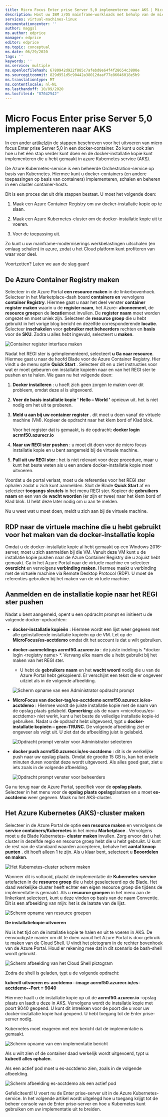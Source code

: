 ```yaml
---
title: Micro Focus Enter prise Server 5,0 implementeren naar AKS | Microsoft Docs
description: Host uw IBM z/OS mainframe-workloads met behulp van de micro focus ontwikkelings-en test omgeving op virtuele machines van Azure (Vm's).
services: virtual-machines-linux
documentationcenter: ''
author: maggsl
ms.author: edprice
manager: edprice
editor: edprice
ms.topic: conceptual
ms.date: 06/29/2020
tags: ''
keywords: ''
ms.service: multiple
ms.openlocfilehash: 6780942d922f885c7afebd8e64f4f28654c3800e
ms.sourcegitcommit: 829d951d5c90442a38012daaf77e86046018e5b9
ms.translationtype: MT
ms.contentlocale: nl-NL
ms.lasthandoff: 10/09/2020
ms.locfileid: "87042542"
---
```

# <a name="deploy-micro-focus-enterprise-server-50-to-aks"></a>Micro Focus Enter prise Server 5,0 implementeren naar AKS

In een ander [artikel](./run-enterprise-server-container.md)zijn de stappen beschreven voor het uitvoeren van micro focus Enter prise Server 5,0 in een docker-container. Zo kunt u ook zien hoe u het één stap verder kunt doen en de docker-installatie kopie kunt implementeren die u hebt gemaakt in azure Kubernetes service (AKS).

De Azure Kubernetes-service is een beheerde Orchestration-service op basis van Kubernetes. Hiermee kunt u docker-containers (en andere toepassingen op basis van containers) implementeren, schalen en beheren in een cluster container-hosts.

Dit is een proces dat uit drie stappen bestaat. U moet het volgende doen:

1.  Maak een Azure Container Registry om uw docker-installatie kopie op te slaan.

2.  Maak een Azure Kubernetes-cluster om de docker-installatie kopie uit te voeren.

3.  Voer de toepassing uit.

Zo kunt u uw mainframe-moderniserings werkbelastingen uitschalen (en omlaag schalen) in azure, zodat u het Cloud platform kunt profiteren van waar voor deel.

Voortzetten? Laten we aan de slag gaan!

## <a name="create-the-azure-container-registry"></a>De Azure Container Registry maken

Selecteer in de Azure Portal **een resource maken** in de linkerbovenhoek. Selecteer in het Marketplace-dash board **containers en** vervolgens **container Registry**. Hiermee gaat u naar het deel venster **container register maken** waarin u de **register naam**, het Azure- **abonnement**, de **resource groep**en de **locatie**moet invullen. De **register naam** moet worden omgezet en moet uniek zijn. Selecteer de **resource groep** die u hebt gebruikt in het vorige blog bericht en dezelfde corresponderende **locatie**. Selecteer **inschakelen** voor **gebruiker met beheerders** rechten en **basis** voor de **SKU**. Zodra u alles hebt ingevuld, selecteert u **maken**.

![Container register interface maken](media/deploy-image-1.png)

Nadat het REGI ster is geïmplementeerd, selecteert **u Ga naar resource**. Hiermee gaat u naar de hoofd Blade voor de Azure Container Registry. Hier vindt u de menu optie **Quick Start** . Selecteer dit en u ziet instructies voor wat er moet gebeuren om installatie kopieën naar en van het REGI ster te pushen en te halen. We gaan nu het volgende doen:

1.  **Docker installeren** : u hoeft zich geen zorgen te maken over dit probleem, omdat deze al is uitgevoerd.

2.  **Voer de basis installatie kopie ' Hello – World '** opnieuw uit. het is niet nodig om het uit te proberen.

3.  **Meld u aan bij uw container register** . dit moet u doen vanaf de virtuele machine (VM). Kopieer de opdracht naar het klem bord of Klad blok.

    Voor het register dat is gemaakt, is de opdracht: **docker login acrmf50.azurecr.io**

4.  **Naar uw REGI ster pushen** : u moet dit doen voor de micro focus installatie kopie en u bent aangemeld bij de virtuele machine.

5.  **Pull uit uw REGI ster** : het is niet relevant voor deze procedure, maar u kunt het beste weten als u een andere docker-installatie kopie moet uitvoeren.

Voordat u de portal verlaat, moet u de referenties voor het REGI ster ophalen zodat u zich kunt aanmelden. Sluit de Blade **Quick Start** af en selecteer **toegangs sleutels** in het menu REGI ster. Kopieer de **gebruikers naam** en een van de **wacht woorden** (er zijn er twee) naar het klem bord of Klad blok. U hebt deze later nodig om u aan te melden.

Nu u weet wat u moet doen, meldt u zich aan bij de virtuele machine.

## <a name="rdp-to-the-virtual-machine-you-used-to-create-the-docker-image"></a>RDP naar de virtuele machine die u hebt gebruikt voor het maken van de docker-installatie kopie

Omdat u de docker-installatie kopie al hebt gemaakt op een Windows 2016-server, moet u zich aanmelden bij die VM. Vanuit deze VM kunt u de installatie kopie pushen naar de Azure Container Registry die u zojuist hebt gemaakt. Ga in het Azure Portal naar de virtuele machine en selecteer **overzicht** en vervolgens **verbinding maken**. Hiermee maakt u verbinding met de virtuele machine via Remote Desktop Protocol (RDP). U moet de referenties gebruiken bij het maken van de virtuele machine.

## <a name="log-in-and-push-the-image-to-the-registry"></a>Aanmelden en de installatie kopie naar het REGI ster pushen

Nadat u bent aangemeld, opent u een opdracht prompt en initieert u de volgende docker-opdrachten:

-   **docker-installatie kopieën** : Hiermee wordt een lijst weer gegeven met alle geïnstalleerde installatie kopieën op de VM. Let op de **MicroFocus/es-acctdemo** omdat dit het account is dat u wilt gebruiken.

-   **docker-aanmeldings acrmf50.azurecr.io** : de juiste indeling is *docker login \<registry name\> *. Vervang elke naam die u hebt gebruikt bij het maken van het REGI ster.

    -   U hebt de **gebruikers naam** en het **wacht woord** nodig die u van de Azure Portal hebt gekopieerd. Er verschijnt een tekst die er ongeveer uitziet als in de volgende afbeelding.

    ![Scherm opname van een Administrator opdracht prompt](media/deploy-image-2.png)

-   **MicroFocus van docker-tag/es-acctdemo acrmf50.azurecr.io/es-acctdemo** : Hiermee wordt de juiste installatie kopie met de naam van de opslag plaats gelabeld. **Opmerking**: als de naam \<microfocus/es-acctdemo\> niet werkt, kunt u het beste de volledige installatie kopie-id gebruiken. Nadat u de opdracht hebt uitgevoerd, typt u **docker-installatie kopieën – geen-TRUNC**. De volgende afbeelding ziet er ongeveer als volgt uit. U ziet dat de afbeelding juist is gelabeld.

    ![Opdracht prompt venster voor Administrator selecteren](media/deploy-image-3.png)

-   **docker push acrmf50.azurecr.io/es-acctdemo** : dit is de werkelijke push naar uw opslag plaats. Omdat de grootte 15 GB is, kan het enkele minuten duren voordat deze wordt uitgevoerd. Als alles goed gaat, ziet u iets zoals in de volgende afbeelding.

    ![Opdracht prompt venster voor beheerders](media/deploy-image-4.png)

Ga nu terug naar de Azure Portal, specifiek voor de **opslag plaats**. Selecteer in het menu voor de **opslag plaats** **opslag**plaatsen en u moet **es-acctdemo** weer gegeven. Maak nu het AKS-cluster.

## <a name="create-the-azure-kubernetes-aks-cluster"></a>Het Azure Kubernetes (AKS)-cluster maken

Selecteer in de Azure Portal de optie **een resource maken** en vervolgens de **service containers/Kubernetes** in het menu **Marketplace** . Vervolgens moet u de Blade Kubernetes- **cluster maken** invullen. Zorg ervoor dat u het cluster in dezelfde regio en resource groep hebt die u hebt gebruikt. U kunt de rest van de standaard waarden accepteren, behalve het **aantal knoop punten** . dit hoeft alleen 1 te zijn. Als u klaar bent, selecteert u **Beoordelen en maken**.

![Het Kubernetes-cluster scherm maken](media/deploy-image-5.png)

Wanneer dit is voltooid, plaatst de implementatie de **Kubernetes-service** artefacten in de **resource groep** die u hebt geselecteerd op de Blade. Het daad werkelijke cluster heeft echter een eigen resource groep die tijdens de implementatie is gemaakt. Als u **resource groepen** in het menu aan de linkerkant selecteert, kunt u deze vinden op basis van de naam Conventie. Dit is een afbeelding van mijn: het is de laatste van de lijst.

![Scherm opname van resource groepen](media/deploy-image-6.png)

**De installatiekopie uitvoeren**

Nu is het tijd om de installatie kopie te halen en uit te voeren in AKS. De eenvoudigste manier om dit te doen vanuit het Azure Portal is door gebruik te maken van de Cloud Shell. U vindt het pictogram in de rechter bovenhoek van de Azure Portal. Houd er rekening mee dat in dit scenario de bash-shell wordt gebruikt.

![Scherm afbeelding van het Cloud Shell pictogram](media/deploy-image-7.png)

Zodra de shell is geladen, typt u de volgende opdracht:

**kubectl uitvoeren es-acctdemo--image acrmf50.azurecr.io/es-acctdemo--Port = 9040**

Hiermee haalt u de installatie kopie op uit de **acrmf50.azurecr.io** -opslag plaats en laadt u deze in AKS. Vervolgens wordt de installatie kopie met poort 9040 geopend. U kunt dit intrekken voor de poort die u voor uw docker-installatie kopie had geopend. U hebt toegang tot de Enter prise-server nodig.

Kubernetes moet reageren met een bericht dat de implementatie is gemaakt.

![Scherm opname van een implementatie bericht](media/deploy-image-8.jpg)

Als u wilt zien of de container daad werkelijk wordt uitgevoerd, typt u: **kubectl alles ophalen**.

Als een actief pod moet u es-acctdemo zien, zoals in de volgende afbeelding.

![Scherm afbeelding es-acctdemo als een actief pod](media/deploy-image-9.png)

Gefeliciteerd! U voert nu de Enter prise-server uit in de Azure Kubernetes-service. In het volgende artikel wordt uitgelegd hoe u toegang krijgt tot de beheer console van de Enter prise-server en hoe u Kubernetes kunt gebruiken om uw implementatie uit te breiden.
